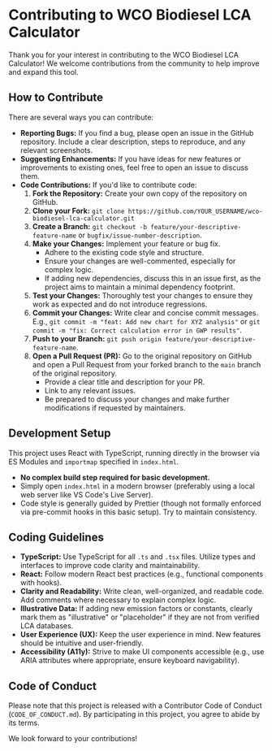 
# Contributing to WCO Biodiesel LCA Calculator

Thank you for your interest in contributing to the WCO Biodiesel LCA Calculator! We welcome contributions from the community to help improve and expand this tool.

## How to Contribute

There are several ways you can contribute:

*   **Reporting Bugs:** If you find a bug, please open an issue in the GitHub repository. Include a clear description, steps to reproduce, and any relevant screenshots.
*   **Suggesting Enhancements:** If you have ideas for new features or improvements to existing ones, feel free to open an issue to discuss them.
*   **Code Contributions:** If you'd like to contribute code:
    1.  **Fork the Repository:** Create your own copy of the repository on GitHub.
    2.  **Clone your Fork:** `git clone https://github.com/YOUR_USERNAME/wco-biodiesel-lca-calculator.git`
    3.  **Create a Branch:** `git checkout -b feature/your-descriptive-feature-name` or `bugfix/issue-number-description`.
    4.  **Make your Changes:** Implement your feature or bug fix.
        *   Adhere to the existing code style and structure.
        *   Ensure your changes are well-commented, especially for complex logic.
        *   If adding new dependencies, discuss this in an issue first, as the project aims to maintain a minimal dependency footprint.
    5.  **Test your Changes:** Thoroughly test your changes to ensure they work as expected and do not introduce regressions.
    6.  **Commit your Changes:** Write clear and concise commit messages. E.g., `git commit -m "feat: Add new chart for XYZ analysis"` or `git commit -m "fix: Correct calculation error in GWP results"`.
    7.  **Push to your Branch:** `git push origin feature/your-descriptive-feature-name`.
    8.  **Open a Pull Request (PR):** Go to the original repository on GitHub and open a Pull Request from your forked branch to the `main` branch of the original repository.
        *   Provide a clear title and description for your PR.
        *   Link to any relevant issues.
        *   Be prepared to discuss your changes and make further modifications if requested by maintainers.

## Development Setup

This project uses React with TypeScript, running directly in the browser via ES Modules and `importmap` specified in `index.html`.

*   **No complex build step required for basic development.**
*   Simply open `index.html` in a modern browser (preferably using a local web server like VS Code's Live Server).
*   Code style is generally guided by Prettier (though not formally enforced via pre-commit hooks in this basic setup). Try to maintain consistency.

## Coding Guidelines

*   **TypeScript:** Use TypeScript for all `.ts` and `.tsx` files. Utilize types and interfaces to improve code clarity and maintainability.
*   **React:** Follow modern React best practices (e.g., functional components with hooks).
*   **Clarity and Readability:** Write clean, well-organized, and readable code. Add comments where necessary to explain complex logic.
*   **Illustrative Data:** If adding new emission factors or constants, clearly mark them as "illustrative" or "placeholder" if they are not from verified LCA databases.
*   **User Experience (UX):** Keep the user experience in mind. New features should be intuitive and user-friendly.
*   **Accessibility (A11y):** Strive to make UI components accessible (e.g., use ARIA attributes where appropriate, ensure keyboard navigability).

## Code of Conduct

Please note that this project is released with a Contributor Code of Conduct (`CODE_OF_CONDUCT.md`). By participating in this project, you agree to abide by its terms.

We look forward to your contributions!
